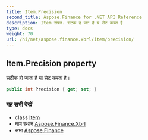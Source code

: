 ```yaml
---
title: Item.Precision
second_title: Aspose.Finance for .NET API Reference
description: Item संपत्त. सटक ह जत है य सेट करत है
type: docs
weight: 70
url: /hi/net/aspose.finance.xbrl/item/precision/
---
```

## Item.Precision property

सटीक हो जाता है या सेट करता है।

```csharp
public int Precision { get; set; }
```

### यह सभी देखें

* class [Item](../)
* नाम स्थान [Aspose.Finance.Xbrl](../../item/)
* सभा [Aspose.Finance](../../../)


